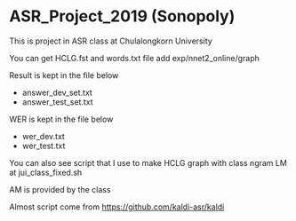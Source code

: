 # ASR_Project_2019 (Sonopoly)

This is project in ASR class at Chulalongkorn University

You can get HCLG.fst and words.txt file add exp/nnet2_online/graph

Result is kept in the file below

- answer_dev_set.txt
- answer_test_set.txt

WER is kept in the file below

- wer_dev.txt
- wer_test.txt

You can also see script that I use to make HCLG graph with class ngram LM at jui_class_fixed.sh

AM is provided by the class

Almost script come from https://github.com/kaldi-asr/kaldi
